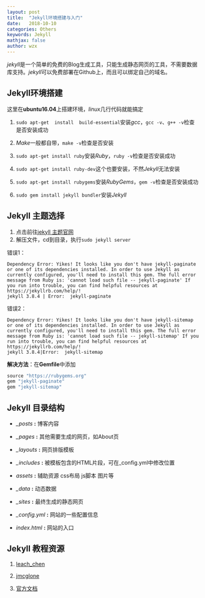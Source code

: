 ```yaml
---
layout: post
title:  "Jekyll环境搭建与入门"
date:   2018-10-10
categories: Others
keywords: Jekyll
mathjax: false
author: wzx
---
```


*jekyll*是一个简单的免费的Blog生成工具，只能生成静态网页的工具，不需要数据库支持。*jekyll*可以免费部署在Github上，而且可以绑定自己的域名。




## Jekyll环境搭建
这里在**ubuntu16.04**上搭建环境，*linux*几行代码就能搞定

1. `sudo apt-get  install  build-essential`安装*gcc*，`gcc -v`、`g++ -v`检查是否安装成功

2.  *Make*一般都自带，`make -v`检查是否安装

3. `sudo apt-get install ruby`安装*Ruby*，`ruby -v`检查是否安装成功

4. `sudo apt-get install ruby-dev`这个也要安装，不然*Jekyll*无法安装

4. `sudo apt-get install rubygems`安装*RubyGems*，`gem -v`检查是否安装成功

5. `sudo gem install jekyll bundler`安装*Jekyll*

## Jekyll 主题选择
1. 点击前往[jekyll 主题官网](https://link.jianshu.com/?t=http%3A%2F%2Fjekyllthemes.org%2F)
2. 解压文件，cd到目录，执行`sudo jekyll server`

错误1：
```
Dependency Error: Yikes! It looks like you don't have jekyll-paginate or one of its dependencies installed. In order to use Jekyll as currently configured, you'll need to install this gem. The full error message from Ruby is: 'cannot load such file -- jekyll-paginate' If you run into trouble, you can find helpful resources at https://jekyllrb.com/help/!
jekyll 3.8.4 | Error:  jekyll-paginate
```

错误2：
```
Dependency Error: Yikes! It looks like you don't have jekyll-sitemap or one of its dependencies installed. In order to use Jekyll as currently configured, you'll need to install this gem. The full error message from Ruby is: 'cannot load such file -- jekyll-sitemap' If you run into trouble, you can find helpful resources at https://jekyllrb.com/help/!
jekyll 3.8.4|Error:  jekyll-sitemap
```

**解决方法**：在**Gemfile**中添加
```ruby
source "https://rubygems.org"
gem "jekyll-paginate"
gem "jekyll-sitemap"
```

## Jekyll 目录结构
* *_posts* **:** 博客内容

*  *_pages* **:** 其他需要生成的网页，如About页

*  *_layouts* **:** 网页排版模板

*  *_includes* **:** 被模板包含的HTML片段，可在_config.yml中修改位置

*  *assets* **:** 辅助资源 css布局 js脚本 图片等

*  *_data* **:** 动态数据

*  *_sites* **:** 最终生成的静态网页

* *_config.yml* **:** 网站的一些配置信息

*  *index.html* **:** 网站的入口

## Jekyll 教程资源
1. [leach_chen](https://www.jianshu.com/p/9f71e260925d)

2. [jmcglone](http://jmcglone.com/guides/github-pages/)

3. [官方文档](https://jekyllrb.com/docs/)
